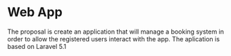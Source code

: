 # Web App #

The proposal is create an application that will manage a booking system in order to allow the registered users interact with the app. The aplication is based on Laravel 5.1
